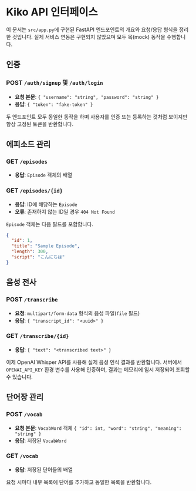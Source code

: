 # Kiko API 인터페이스

이 문서는 `src/app.py`에 구현된 FastAPI 엔드포인트의 개요와 요청/응답 형식을 정리한 것입니다. 실제 서비스 연동은 구현되지 않았으며 모두 목(mock) 동작을 수행합니다.

## 인증
### POST `/auth/signup` 및 `/auth/login`
- **요청 본문**: `{ "username": "string", "password": "string" }`
- **응답**: `{ "token": "fake-token" }`

두 엔드포인트 모두 동일한 동작을 하며 사용자를 인증 또는 등록하는 것처럼 보이지만 항상 고정된 토큰을 반환합니다.

## 에피소드 관리
### GET `/episodes`
- **응답**: `Episode` 객체의 배열

### GET `/episodes/{id}`
- **응답**: ID에 해당하는 `Episode`
- **오류**: 존재하지 않는 ID일 경우 `404 Not Found`

`Episode` 객체는 다음 필드를 포함합니다.
```json
{
  "id": 1,
  "title": "Sample Episode",
  "length": 300,
  "script": "こんにちは"
}
```

## 음성 전사
### POST `/transcribe`
- **요청**: `multipart/form-data` 형식의 음성 파일(`file` 필드)
- **응답**: `{ "transcript_id": "<uuid>" }`

### GET `/transcribe/{id}`
- **응답**: `{ "text": "<transcribed text>" }`

이제 OpenAI Whisper API를 사용해 실제 음성 인식 결과를 반환합니다. 서버에서 `OPENAI_API_KEY` 환경 변수를 사용해 인증하며, 결과는 메모리에 임시 저장되어 조회할 수 있습니다.

## 단어장 관리
### POST `/vocab`
- **요청 본문**: `VocabWord` 객체 `{ "id": int, "word": "string", "meaning": "string" }`
- **응답**: 저장된 `VocabWord`

### GET `/vocab`
- **응답**: 저장된 단어들의 배열

요청 시마다 내부 목록에 단어를 추가하고 동일한 목록을 반환합니다.
